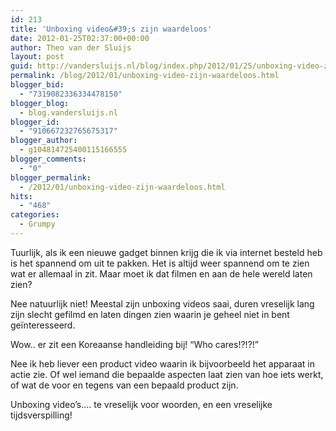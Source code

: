 ```yaml
---
id: 213
title: 'Unboxing video&#39;s zijn waardeloos'
date: 2012-01-25T02:37:00+00:00
author: Theo van der Sluijs
layout: post
guid: http://vandersluijs.nl/blog/index.php/2012/01/25/unboxing-video-zijn-waardeloos/
permalink: /blog/2012/01/unboxing-video-zijn-waardeloos.html
blogger_bid:
  - "7319082336334478150"
blogger_blog:
  - blog.vandersluijs.nl
blogger_id:
  - "910667232765675317"
blogger_author:
  - g104814725400115166555
blogger_comments:
  - "0"
blogger_permalink:
  - /2012/01/unboxing-video-zijn-waardeloos.html
hits:
  - "468"
categories:
  - Grumpy
---
```

Tuurlijk, als ik een nieuwe gadget binnen krijg die ik via internet besteld heb is het spannend om uit te pakken. Het is altijd weer spannend om te zien wat er allemaal in zit. Maar moet ik dat filmen en aan de hele wereld laten zien?

Nee natuurlijk niet! Meestal zijn unboxing videos saai, duren vreselijk lang zijn slecht gefilmd en laten dingen zien waarin je geheel niet in bent geïnteresseerd. 

Wow.. er zit een Koreaanse handleiding bij! “Who cares!?!?!”

Nee ik heb liever een product video waarin ik bijvoorbeeld het apparaat in actie zie. Of wel iemand die bepaalde aspecten laat zien van hoe iets werkt, of wat de voor en tegens van een bepaald product zijn.

Unboxing video’s…. te vreselijk voor woorden, en een vreselijke tijdsverspilling!